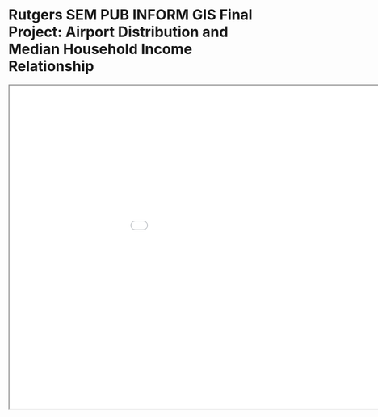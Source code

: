 # Rutgers SEM PUB INFORM GIS Final Project: Airport Distribution and Median Household Income Relationship


<iframe src='interactive_map_airport_distribution_continental_US.html' width='1080' height='640'></iframe>
